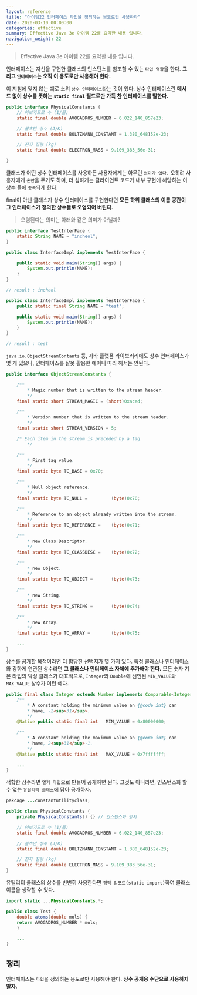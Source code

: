```yaml
---
layout: reference
title: "아이템22 인터페이스 타입을 정의하는 용도로만 사용하라"
date: 2020-03-10 00:00:00
categories: effective
summary: Effective Java 3e 아이템 22를 요약한 내용 입니다.
navigation_weight: 22
---
```


> Effective Java 3e 아이템 22를 요약한 내용 입니다.

인터페이스는 자신을 구현한 클래스의 인스턴스를 참조할 수 있는 `타입 역할`을 한다. **그리고 `인터페이스`는 오직 이 용도로만 사용해야 한다.**

이 지침에 맞지 않는 예로 소위 `상수 인터페이스`라는 것이 있다. 상수 인터페이스란 **메서드 없이 상수를 뜻하는 `static final` 필드로만 가득 찬 인터페이스를 말한다.**

```java
public interface PhysicalConstants {
    // 아보가드로 수 (1/몰)
    static final double AVOGADROS_NUMBER = 6.022_140_857e23;

    // 볼츠만 상수 (J/K)
    static final double BOLTZMANN_CONSTANT = 1.380_648)52e-23;

    // 전자 질량 (kg)
    static final double ELECTRON_MASS = 9.109_383_56e-31;

}
```

클래스가 어떤 상수 인터페이스를 사용하든 사용자에게는 아무런 `의미가 없다.` 오히려 사용자에게 `혼란`을 주기도 하며, 더 심하게는 클라이언트 코드가 내부 구현에 해당하는 이 상수 들에 `종속`되게 한다.

final이 아닌 클래스가 상수 인터페이스를 구현한다면 **모든 하위 클래스의 이름 공간이 그 인터페이스가 정의한 상수들로 오염되어 버린다.**

> 오염된다는 의미는 아래와 같은 의미가 아닐까?

```java
public interface TestInterFace {
    static String NAME = "incheol";
}

public class InterfaceImpl implements TestInterFace {

    public static void main(String[] args) {
        System.out.println(NAME);
    }
}

// result : incheol

public class InterfaceImpl implements TestInterFace {
    public static final String NAME = "test";

    public static void main(String[] args) {
        System.out.println(NAME);
    }
}

// result : test
```

`java.io.ObjectStreamContants` 등, 자바 플랫폼 라이브러리에도 상수 인터페이스가 몇 개 있으나, 인터페이스를 잘못 활용한 예이니 따라 해서는 안된다.

```java
public interface ObjectStreamConstants {

    /**
        * Magic number that is written to the stream header.
        */
    final static short STREAM_MAGIC = (short)0xaced;

    /**
        * Version number that is written to the stream header.
        */
    final static short STREAM_VERSION = 5;

    /* Each item in the stream is preceded by a tag
        */

    /**
        * First tag value.
        */
    final static byte TC_BASE = 0x70;

    /**
        * Null object reference.
        */
    final static byte TC_NULL =         (byte)0x70;

    /**
        * Reference to an object already written into the stream.
        */
    final static byte TC_REFERENCE =    (byte)0x71;

    /**
        * new Class Descriptor.
        */
    final static byte TC_CLASSDESC =    (byte)0x72;

    /**
        * new Object.
        */
    final static byte TC_OBJECT =       (byte)0x73;

    /**
        * new String.
        */
    final static byte TC_STRING =       (byte)0x74;

    /**
        * new Array.
        */
    final static byte TC_ARRAY =        (byte)0x75;

    ...
}
```

상수를 공개할 목적이라면 더 합당한 선택지가 몇 가지 있다. 특정 클래스나 인터페이스와 강하게 연관된 상수라면 **그 클래스나 인터페이스 자체에 추가해야 한다.** 모든 숫자 기본 타입의 박싱 클래스가 대표적으로, `Integer`와 `Double`에 선언된 `MIN_VALUE`와 `MAX_VALUE` 상수가 이런 예다.

```java
public final class Integer extends Number implements Comparable<Integer> {
    /**
        * A constant holding the minimum value an {@code int} can
        * have, -2<sup>31</sup>.
        */
    @Native public static final int   MIN_VALUE = 0x80000000;

    /**
        * A constant holding the maximum value an {@code int} can
        * have, 2<sup>31</sup>-1.
        */
    @Native public static final int   MAX_VALUE = 0x7fffffff;

    ...
}
```

적합한 상수라면 `열거 타입`으로 만들어 공개하면 된다. 그것도 아니라면, 인스턴스화 할 수 없는 `유틸리티 클래스`에 담아 공개하자.

```java
pakcage ...constantutilityclass;

public class PhysicalConstants {
    private PhysicalConstants() {} // 인스턴스화 방지

    // 아보가드로 수 (1/몰)
    static final double AVOGADROS_NUMBER = 6.022_140_857e23;

    // 볼츠만 상수 (J/K)
    static final double BOLTZMANN_CONSTANT = 1.380_648)52e-23;

    // 전자 질량 (kg)
    static final double ELECTRON_MASS = 9.109_383_56e-31;
}
```

유틸리티 클래스의 상수를 빈번히 사용한다면 `정적 임포트(static import)`하여 클래스 이름을 생략할 수 있다.

```java
import static ...PhysicalConstants.*;

public class Test {
    double atoms(double mols) {
    return AVOGADROS_NUMBER * mols;
    }

    ...
}
```

## 정리

인터페이스는 `타입`을 정의하는 용도로만 사용해야 한다. **상수 공개용 수단으로 사용하지 말자.**
